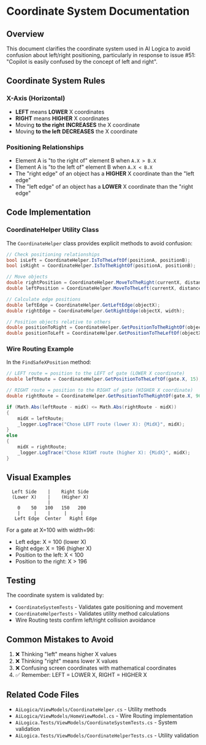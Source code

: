 # Coordinate System Documentation

## Overview
This document clarifies the coordinate system used in AI Logica to avoid confusion about left/right positioning, particularly in response to issue #51: "Copilot is easily confused by the concept of left and right".

## Coordinate System Rules

### X-Axis (Horizontal)
- **LEFT** means **LOWER** X coordinates
- **RIGHT** means **HIGHER** X coordinates
- Moving **to the right** **INCREASES** the X coordinate
- Moving **to the left** **DECREASES** the X coordinate

### Positioning Relationships
- Element A is "to the right of" element B when `A.X > B.X`
- Element A is "to the left of" element B when `A.X < B.X`
- The "right edge" of an object has a **HIGHER** X coordinate than the "left edge"
- The "left edge" of an object has a **LOWER** X coordinate than the "right edge"

## Code Implementation

### CoordinateHelper Utility Class
The `CoordinateHelper` class provides explicit methods to avoid confusion:

```csharp
// Check positioning relationships
bool isLeft = CoordinateHelper.IsToTheLeftOf(positionA, positionB);    // A.X < B.X
bool isRight = CoordinateHelper.IsToTheRightOf(positionA, positionB);  // A.X > B.X

// Move objects
double rightPosition = CoordinateHelper.MoveToTheRight(currentX, distance);  // currentX + distance
double leftPosition = CoordinateHelper.MoveToTheLeft(currentX, distance);    // currentX - distance

// Calculate edge positions
double leftEdge = CoordinateHelper.GetLeftEdge(objectX);                     // objectX
double rightEdge = CoordinateHelper.GetRightEdge(objectX, width);           // objectX + width

// Position objects relative to others
double positionToRight = CoordinateHelper.GetPositionToTheRightOf(objectX, width, clearance);
double positionToLeft = CoordinateHelper.GetPositionToTheLeftOf(objectX, clearance);
```

### Wire Routing Example
In the `FindSafeXPosition` method:

```csharp
// LEFT route = position to the LEFT of gate (LOWER X coordinate)
double leftRoute = CoordinateHelper.GetPositionToTheLeftOf(gate.X, 15);

// RIGHT route = position to the RIGHT of gate (HIGHER X coordinate)  
double rightRoute = CoordinateHelper.GetPositionToTheRightOf(gate.X, 96, 15);

if (Math.Abs(leftRoute - midX) <= Math.Abs(rightRoute - midX))
{
    midX = leftRoute;
    _logger.LogTrace("Chose LEFT route (lower X): {MidX}", midX);
}
else
{
    midX = rightRoute;
    _logger.LogTrace("Chose RIGHT route (higher X): {MidX}", midX);
}
```

## Visual Examples

```
  Left Side    |    Right Side
  (Lower X)    |    (Higher X)
               |
    0    50   100   150   200
    |     |    |     |     |
   Left Edge  Center   Right Edge
```

For a gate at X=100 with width=96:
- Left edge: X = 100 (lower X)
- Right edge: X = 196 (higher X) 
- Position to the left: X < 100
- Position to the right: X > 196

## Testing
The coordinate system is validated by:
- `CoordinateSystemTests` - Validates gate positioning and movement
- `CoordinateHelperTests` - Validates utility method calculations
- Wire Routing tests confirm left/right collision avoidance

## Common Mistakes to Avoid
1. ❌ Thinking "left" means higher X values
2. ❌ Thinking "right" means lower X values  
3. ❌ Confusing screen coordinates with mathematical coordinates
4. ✅ Remember: LEFT = LOWER X, RIGHT = HIGHER X

## Related Code Files
- `AiLogica/ViewModels/CoordinateHelper.cs` - Utility methods
- `AiLogica/ViewModels/HomeViewModel.cs` - Wire Routing implementation
- `AiLogica.Tests/ViewModels/CoordinateSystemTests.cs` - System validation
- `AiLogica.Tests/ViewModels/CoordinateHelperTests.cs` - Utility validation